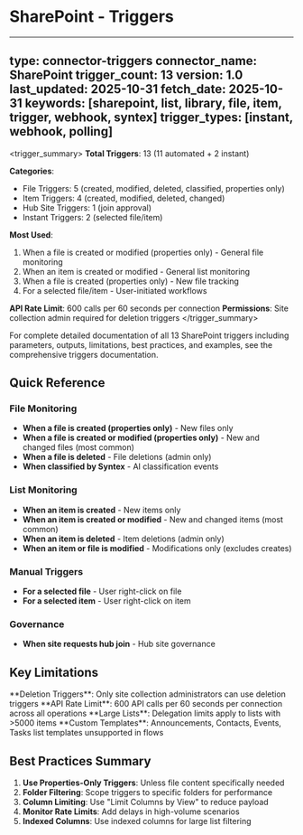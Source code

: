# SharePoint - Triggers

---
type: connector-triggers
connector_name: SharePoint
trigger_count: 13
version: 1.0
last_updated: 2025-10-31
fetch_date: 2025-10-31
keywords: [sharepoint, list, library, file, item, trigger, webhook, syntex]
trigger_types: [instant, webhook, polling]
---

<trigger_summary>
**Total Triggers**: 13 (11 automated + 2 instant)

**Categories**:
- File Triggers: 5 (created, modified, deleted, classified, properties only)
- Item Triggers: 4 (created, modified, deleted, changed)
- Hub Site Triggers: 1 (join approval)
- Instant Triggers: 2 (selected file/item)

**Most Used**:
1. When a file is created or modified (properties only) - General file monitoring
2. When an item is created or modified - General list monitoring
3. When a file is created (properties only) - New file tracking
4. For a selected file/item - User-initiated workflows

**API Rate Limit**: 600 calls per 60 seconds per connection
**Permissions**: Site collection admin required for deletion triggers
</trigger_summary>

For complete detailed documentation of all 13 SharePoint triggers including parameters, outputs, limitations, best practices, and examples, see the comprehensive triggers documentation.

## Quick Reference

### File Monitoring
- **When a file is created (properties only)** - New files only
- **When a file is created or modified (properties only)** - New and changed files (most common)
- **When a file is deleted** - File deletions (admin only)
- **When classified by Syntex** - AI classification events

### List Monitoring
- **When an item is created** - New items only
- **When an item is created or modified** - New and changed items (most common)
- **When an item is deleted** - Item deletions (admin only)
- **When an item or file is modified** - Modifications only (excludes creates)

### Manual Triggers
- **For a selected file** - User right-click on file
- **For a selected item** - User right-click on item

### Governance
- **When site requests hub join** - Hub site governance

## Key Limitations

<limitation id="lim-summary-001" severity="critical">
**Deletion Triggers**: Only site collection administrators can use deletion triggers
</limitation>

<limitation id="lim-summary-002" severity="high">
**API Rate Limit**: 600 API calls per 60 seconds per connection across all operations
</limitation>

<limitation id="lim-summary-003" severity="high">
**Large Lists**: Delegation limits apply to lists with >5000 items
</limitation>

<limitation id="lim-summary-004" severity="medium">
**Custom Templates**: Announcements, Contacts, Events, Tasks list templates unsupported in flows
</limitation>

## Best Practices Summary

1. **Use Properties-Only Triggers**: Unless file content specifically needed
2. **Folder Filtering**: Scope triggers to specific folders for performance
3. **Column Limiting**: Use "Limit Columns by View" to reduce payload
4. **Monitor Rate Limits**: Add delays in high-volume scenarios
5. **Indexed Columns**: Use indexed columns for large list filtering
